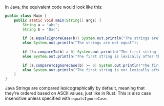  In Java, the equivalent code would look like this:

```java
public class Main {
    public static void main(String[] args) {
        String a = "abc";
        String b = "Bac";
        
        if (a.equalsIgnoreCase(b)) System.out.println("The strings are equal");
        else System.out.println("The strings are not equal");
                   
        if (!a.compareTo(b) > 0) System.out.println("The first string is lexically before the second");
        else System.out.println("The first string is lexically after the second");
        
        if (a.compareToIgnoreCase(b) >= 0) System.out.println("The first string is not lexically before the second");
        else System.out.println("The first string is not lexically after the second");
    }
}
```
Java Strings are compared lexicographically by default, meaning that they're ordered based on ASCII values, just like in Rust. This is also case insensitive unless specified with `equalsIgnoreCase`.
